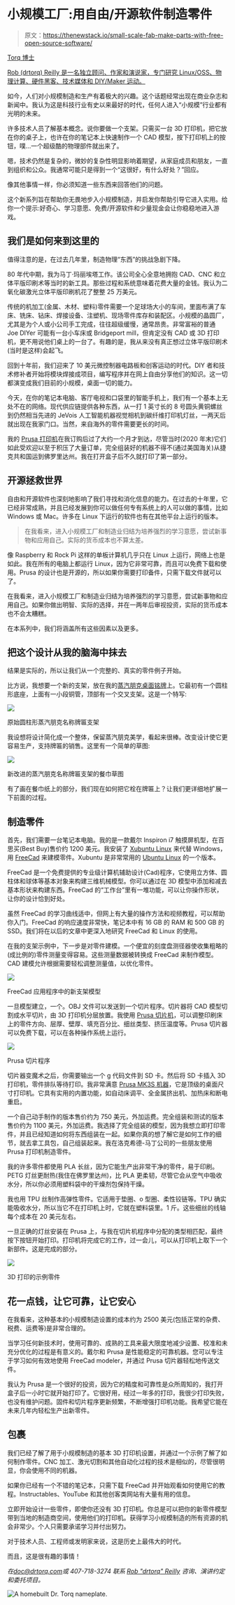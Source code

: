 # 小规模工厂:用自由/开源软件制造零件

> 原文：<https://thenewstack.io/small-scale-fab-make-parts-with-free-open-source-software/>

[](https://thenewstack.io/author/rob-reilly/)

[Torq 博士](https://thenewstack.io/author/rob-reilly/)

 [Rob (drtorq) Reilly 是一名独立顾问、作家和演说家，专门研究 Linux/OSS、物理计算、硬件黑客、技术媒体和 DIY/Maker 运动。](https://thenewstack.io/author/rob-reilly/) [](https://thenewstack.io/author/rob-reilly/)

如今，人们对小规模制造和生产有着极大的兴趣。这个话题经常出现在商业杂志和新闻中。我认为这是科技行业有史以来最好的时代，任何人进入“小规模”行业都有光明的未来。

许多技术人员了解基本概念。说你要做一个支架。只需买一台 3D 打印机，把它放在你的桌子上，也许在你的笔记本上快速制作一个 CAD 模型，按下打印机上的按钮，噗…一个超级酷的物理部件就出来了。

嗯，技术仍然是复杂的，微妙的复杂性明显影响着期望，从家庭成员和朋友，一直到组织和公众。我通常可能只是得到一个“这很好，有什么好处？”回应。

像其他事情一样，你必须知道一些东西来回答他们的问题。

这个新系列旨在帮助你无畏地步入小规模制造，并启发你帮助引导它进入实用。给你一个提示:好奇心、学习意愿、免费/开源软件和少量现金会让你稳稳地进入游戏。

## 我们是如何来到这里的

值得注意的是，在过去几年里，制造物理“东西”的挑战急剧下降。

80 年代中期，我为马丁·玛丽埃塔工作。该公司全心全意地拥抱 CAD、CNC 和立体平版印刷术等当时的新工具。那些过程和系统意味着花费大量的金钱。我认为二氧化碳激光立体平版印刷机花了整整 25 万美元。

传统的机加工(金属、木材、塑料)零件需要一个足球场大小的车间，里面布满了车床、铣床、钻床、焊接设备、注塑机、现场零件库存和装配区。小规模的晶圆厂，尤其是为个人或小公司手工完成，往往超级缓慢，通常昂贵。非常富裕的普通 Joe DIYer 可能有一台小车床或 Bridgeport mill，但肯定没有 CAD 或 3D 打印机，更不用说他们桌上的一台了。有趣的是，我从来没有真正想过立体平版印刷术(当时是这样)会起飞。

回到十年前，我们迎来了 10 美元微控制器电路板和创客运动的时代。DIY 者和技术修补者开始将模块焊接成项目，编写程序并在网上自由分享他们的知识。这一切都演变成我们目前的小规模，桌面一切的能力。

今天，在你的笔记本电脑、客厅电视和口袋里的智能手机上，我们有一个基本上无处不在的网络。现代供应链提供各种东西，从一打 1 英寸长的 8 号圆头黄铜螺丝到仍然相当先进的 JeVois 人工智能机器视觉相机到碳纤维打印机灯丝，一两天后就出现在我家门口。当然，来自海外的零件需要更长的时间。

我的 [Prusa 打印机](https://www.prusa3d.com/category/original-prusa-i3-mk3s/)在我订购后过了大约一个月才到达，尽管当时(2020 年末)它们如此受欢迎以至于积压了大量订单，完全组装好的机器不得不(通过美国海关)从捷克共和国运到佛罗里达州。我在打开盒子后不久就打印了第一部分。

## 开源拯救世界

自由和开源软件也深刻地影响了我们寻找和消化信息的能力。在过去的十年里，它已经非常成熟，并且已经发展到你可以做任何专有系统上的人可以做的事情，比如 Windows 或 Mac。许多在 Linux 下运行的软件也有在其他平台上运行的版本。

> 在我看来，进入小规模工厂和制造业归结为培养强烈的学习意愿，尝试新事物和应用自己。实际的货币成本也不算太差。

像 Raspberry 和 Rock Pi 这样的单板计算机几乎只在 Linux 上运行，网络上也是如此。我在所有的电脑上都运行 Linux，因为它非常可靠，而且可以免费下载和使用。Prusa 的设计也是开源的，所以如果你需要打印备件，只需下载文件就可以了。

在我看来，进入小规模工厂和制造业归结为培养强烈的学习意愿，尝试新事物和应用自己。如果你做出明智、实际的选择，并在一两年后审视投资，实际的货币成本也不会太糟糕。

在本系列中，我们将涵盖所有这些因素以及更多。

## 把这个设计从我的脑海中抹去

结果是实际的，所以让我们从一个完整的、真实的零件例子开始。

比方说，我想要一个新的支架，放在我的[蒸汽朋克桌面铭牌](https://thenewstack.io/off-the-shelf-hacker-finishing-the-low-cost-conference-badge/)上。它最初有一个圆柱形底座，上面有一小段铜管，顶部有一个交叉支架。这是一个特写:

![](img/7f857677e67b54698293813c40d97e4c.png)

原始圆柱形蒸汽朋克名称牌匾支架

我设想将设计简化成一个整体，保留蒸汽朋克美学，看起来很棒。改变设计使它更容易生产，支持牌匾的销售。这里有一个简单的草图:

![](img/5536f7f1be88668b218f6238d1e6d61d.png)

新改进的蒸汽朋克名称牌匾支架的餐巾草图

有了画在餐巾纸上的部分，我们现在如何把它栓在牌匾上？让我们更详细地扩展一下前面的过程。

## 制造零件

首先，我们需要一台笔记本电脑。我的是一款戴尔 Inspiron i7 触摸屏机型，在百思买(Best Buy)售价约 1200 美元。我安装了 [Xubuntu Linux](https://xubuntu.org/) 来代替 Windows，用 [FreeCad](https://www.freecadweb.org/) 来建模零件。Xubuntu 是非常常用的 [Ubuntu Linux](https://ubuntu.com/) 的一个版本。

FreeCad 是一个免费提供的专业级计算机辅助设计(Cad)程序，它使用立方体、圆柱体和球体等基本对象来构建三维机械模型。你可以通过在 3D 模型中添加和减去基本形状来构建东西。FreeCad 的“工作台”里有一堆功能，可以让你操作形状，让你的设计恰到好处。

虽然 FreeCad 的学习曲线适中，但网上有大量的操作方法和视频教程，可以帮助你入门。FreeCad 的响应速度非常快，笔记本中有 16 GB 的 RAM 和 500 GB 的 SSD。我们将在以后的文章中更深入地研究 FreeCad 和 Linux 的使用。

在我的支架示例中，下一步是对零件建模。一个便宜的刻度盘测径器使收集粗略的(成比例的)零件测量变得容易。这些测量数据被转换成 FreeCad 来制作模型。CAD 建模允许根据需要轻松调整测量值，以优化零件。

![](img/91825c5d2b806e910fd3ac36f4660334.png)

FreeCad 应用程序中的新支架模型

一旦模型建立，一个。OBJ 文件可以发送到一个切片程序。切片器将 CAD 模型切割成水平切片，由 3D 打印机分层放置。我使用 [Prusa 切片机](https://www.prusa3d.com/page/prusaslicer_424/)，可以调整印刷床上的零件方向、层厚、壁厚、填充百分比、细丝类型、挤压温度等。Prusa 切片器可以免费下载，可以在各种操作系统上运行。

![](img/3df133f898b552c71d87f8708d004d0d.png)

Prusa 切片程序

切片器变魔术之后，你需要输出一个 g 代码文件到 SD 卡。然后将 SD 卡插入 3D 打印机，零件排队等待打印。我非常满意 [Prusa MK3S 机器](https://www.prusa3d.com/category/original-prusa-i3-mk3s/)，它是顶级的桌面尺寸打印机。它具有实用的内置功能，如自动床调平、全金属挤出机、加热床和断电重启。

一个自己动手制作的版本售价约为 750 美元，外加运费。完全组装和测试的版本售价约为 1100 美元，外加运费。我选择了完全组装的模型，因为我想立即打印零件，并且已经知道如何将东西组装在一起。如果你真的想了解它是如何工作的细节，就去拿工具包，自己组装起来。我在洛克希德-马丁公司的一些朋友使用 Prusa 打印机制造零件。

我的许多零件都使用 PLA 长丝，因为它能生产出非常干净的零件，易于印刷。PETG 灯丝更耐热(我住在佛罗里达州)，比 PLA 更柔韧，尽管它会从空气中吸收水分，所以你必须用塑料袋中的干燥剂包保持干燥。

我也用 TPU 丝制作高弹性零件。它适用于垫圈、o 型圈、柔性铰链等。TPU 确实能吸收水分，所以当它不在打印机上时，它就在塑料袋里。1 斤。这些细丝的线轴每个成本在 20 美元左右。

一旦正确的灯丝安装在 Prusa 上，与我在切片机程序中分配的类型相匹配，最终按下按钮开始打印。打印机将完成它的工作，过一会儿，可以从打印机上取下一个新部件。这是完成的部分。

![](img/7aa47fd67bdb22c190bc4b626ffbadfc.png)

3D 打印的示例零件

## 花一点钱，让它可靠，让它安心

在我看来，这种基本的小规模制造设置的成本约为 2500 美元(包括正常的杂费、税费、运费等)是非常合理的。

当学习任何新技术时，使用可靠的、成熟的工具来最大限度地减少设置、校准和未充分优化的过程是有意义的。戴尔和 Prusa 是性能稳定的可靠机器。您可以专注于学习如何有效地使用 FreeCad modeler，并通过 Prusa 切片器轻松地传送文件。

我认为 Prusa 是一个很好的投资，因为它的精度和可靠性是众所周知的，我打开盒子后一小时它就开始打印了。它很好用，经过一年多的打印，我很少打印失败，也没有维护问题。固件和切片程序更新频繁，不断增强打印机功能。我希望它能在未来几年内轻松生产出新零件。

## 包裹

我们已经了解了用于小规模制造的基本 3D 打印机设置，并通过一个示例了解了如何制作零件。CNC 加工、激光切割和其他自动化过程的技术是相似的，尽管很明显，你会使用不同的机器。

如果你已经有一个不错的笔记本，只需下载 FreeCad 并开始观看如何使用它的教程。Instructables、YouTube 和其他创客类网站有大量有用的信息。

立即开始设计一些零件，即使你还没有 3D 打印机。你总是可以把你的新零件模型带到当地的制造商空间，使用他们的打印机。获得学习小规模制造的所有资源的机会非常少。个人只需要承诺学习并付出努力。

对于技术人员、工程师或发明家来说，这是历史上最伟大的时代。

而且，这是很有趣的事情！

*在[doc@drtorq.com](mailto:doc@drtorq.com)或 407-718-3274 联系 [Rob "drtorq" Reilly](/author/rob-reilly/) 咨询、演讲约定和委托项目。*

![A homebuilt Dr. Torq nameplate.](img/fec5a1cef54212def9a7e7fa0634a1e4.png)

<svg xmlns:xlink="http://www.w3.org/1999/xlink" viewBox="0 0 68 31" version="1.1"><title>Group</title> <desc>Created with Sketch.</desc></svg>